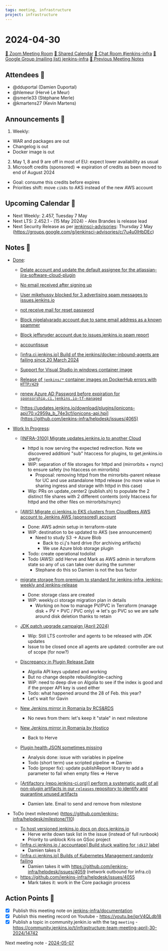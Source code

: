 ```yaml
---
tags: meeting, infrastructure
project: infrastructure
---
```

<!-- markdownlint-disable MD026-->

# 2024-04-30

[:movie_camera: Zoom Meeting Room](https://zoom.us/j/92454301214?pwd=aEVoUi9EanpaakN3L1ZxRlpDQk5Ddz09)
[:calendar: Shared Calendar](https://jenkins.io/event-calendar/)
[:speech_balloon: Chat Room #jenkins-infra](https://matrix.to/#/#jenkins-infra:matrix.org)
[:email: Google Group (mailing list) jenkins-infra](https://groups.google.com/g/jenkins-infra)
[🧠 Previous Meeting Notes](https://github.com/jenkins-infra/documentation/blob/main/meetings/2024-04-30.md)

## Attendees 👥

<!-- Handles are community.jenkins.io handles -->
* @dduportal (Damien Duportal)
* @hlemeur (Hervé Le Meur)
* @smerle33 (Stéphane Merle)
* @kmartens27 (Kevin Martens)

## Announcements :loudspeaker:

1. Weekly: 
  - WAR and packages are out
  - Changelog is out
  - Docker image is out 
2. May 1, 8 and 9 are off in most of EU: expect lower availability as usual
3. Microsoft credits (sponsored) => expiration of credits as been moved to end of August 2024
  - Goal: consume this credits before expires
  - Priorities shift: move `cik8s` to AKS instead of the new AWS account

## Upcoming Calendar 📆

* Next Weekly: 2.457, Tuesday 7 May
* Next LTS: 2.452.1 - (15 May 2024) - Alex Brandes is release lead
* Next Security Release as per [jenkinsci-advisories](https://groups.google.com/g/jenkinsci-advisories): Thursday 2 May (https://groups.google.com/g/jenkinsci-advisories/c/7u4u0lHbDEc)

## Notes :book:


* [Done](https://github.com/jenkins-infra/helpdesk/milestone/109?closed=1):
    * [Delate account and update the default assignee for the atlassian-jira-software-cloud-plugin](https://github.com/jenkins-infra/helpdesk/issues/4067)
    * [No email received after signing up](https://github.com/jenkins-infra/helpdesk/issues/4066)
    * [User mikehussy blocked for 3 advertising spam messages to issues.jenkins.io](https://github.com/jenkins-infra/helpdesk/issues/4064)
    * [not receive mail for reset password](https://github.com/jenkins-infra/helpdesk/issues/4063)
    * [Block nigelalvarado account due to same email address as a known spammer](https://github.com/jenkins-infra/helpdesk/issues/4062)
    * [Block jeffsnyder account due to issues.jenkins.io spam report](https://github.com/jenkins-infra/helpdesk/issues/4061)
    * [accountissue](https://github.com/jenkins-infra/helpdesk/issues/4060)
    * [[infra.ci.jenkins.io] Build of the jenkins/docker-inbound-agents are failing since 20 March 2024](https://github.com/jenkins-infra/helpdesk/issues/4048)
    * [Support for Visual Studio in windows container image](https://github.com/jenkins-infra/helpdesk/issues/4047)
    * [Release of `jenkins/*` container images on DockerHub errors with `HTTP/429`](https://github.com/jenkins-infra/helpdesk/issues/4029)
    * [renew Azure AD Password before expiration for `sponsorship.ci.jenkins.io-tf-managed`](https://github.com/jenkins-infra/helpdesk/issues/4052)


    * [https://updates.jenkins.io/download/plugins/ionicons-api/70.v2959a_b_74e3cf/ionicons-api.hpi](https://github.com/jenkins-infra/helpdesk/issues/4065)

* [Work In Progress](https://github.com/jenkins-infra/helpdesk/milestone/109):
    * [[INFRA-3100] Migrate updates.jenkins.io to another Cloud](https://github.com/jenkins-infra/helpdesk/issues/2649)
        * httpd is now serving the expected redirection. Note we discovered additionl "sub" htaccess for plugins, to get.jenkins.io :party:
        * WiP: separation of file storages for httpd and (mirrorbits + rsync) to ensure safety (no htaccess on mirrorbits)
            * Proposal: removing httpd from the mirrorbits-parent release for UC and use astandalone httpd release (no more value in sharing ingress and storage with httpd in this case)
        * Wip: PRs on update_center2 (publish.sh) to populate the 2 distinct file shares with 2 different contents (only htaccess for httpd and the other files on mirrorbits/rsync)
    * [[AWS] Migrate ci.jenkins.io EKS clusters from CloudBees AWS account to Jenkins AWS (sponsored) account](https://github.com/jenkins-infra/helpdesk/issues/3954)
        * Done: AWS admin setup in terraform-state
        * WiP: destination to be updated to AKS (see announcement)
            * Need to study S3 -> Azure Blob
                * Back to ci.j's hard drive (for archiving artifacts)
                * We use Azure blob storage plugin
        * Todo: create operational todolist
        * Todo (AWS): add Herve and Mark as AWS admin in terraform state so any of us can take over during the summer
            * Stephane do this so Damien is not the bus factor
    * [migrate storage from premium to standard for jenkins-infra, jenkins-weekly and jenkins-release](https://github.com/jenkins-infra/helpdesk/issues/4044)
        * Done: storage class are created
        * WiP: weekly.ci storage migration plan in details
            * Working on how to manage PV/PVC in Terraform (manage disk + PV + PVC / PVC only) => let's go PVC so we are safe around disk deletion thanks to retain
    * [JDK patch upgrade campaign (April 2024)](https://github.com/jenkins-infra/helpdesk/issues/4058)
        * Wip: Still LTS controller and agents to be released with JDK updates
        * Issue to be closed once all agents are updated: controller are out of scope (for now?)
    
    * [Discrepancy in Plugin Release Date](https://github.com/jenkins-infra/helpdesk/issues/4068)
        * Algolia API keys updated and working
        * But no change despite rebuilding/de-caching
        * WiP: need to deep dive on Algolia to see if the index is good and if the proper API key is used either
        * Todo: what happened around the 28 of Feb. this year?
        * Let's wait for Gavin
    * [New Jenkins mirror in Romania by RCS&RDS](https://github.com/jenkins-infra/helpdesk/issues/4003)
        * No news from them: let's keep it "stale" in next milestone
    * [New Jenkins mirror in Romania by Hostico](https://github.com/jenkins-infra/helpdesk/issues/3976)
        * Back to Herve
    * [Plugin health JSON sometimes missing](https://github.com/jenkins-infra/helpdesk/issues/4056)
        * Analysis done: issue with variables in pipeline
        * Todo (short term) use scripted pipeline => Damien
        * Todo (proper fix): update publishReport library to add a parameter to fail when empty files => Herve
    * [[Artifactory (repo.jenkins-ci.org)] perform a systematic audit of all non-plugin  artifacts in our `releases` repository to identify and quarantine unused artifacts](https://github.com/jenkins-infra/helpdesk/issues/4034)
        * Damien late. Email to send and remove from milestone
  
  
* ToDo (next milestone) (https://github.com/jenkins-infra/helpdesk/milestone/110)
  * [To host versioned jenkins.io docs on docs.jenkins.io](https://github.com/jenkins-infra/helpdesk/issues/3885)
      * Herve write down task list in the issue (instead of full runbook)
      * Priority to unblock Kris on GSoc project
  * [[infra.ci.jenkins.io / accountapp] Build stuck waiting for `jdk17` label](https://github.com/jenkins-infra/helpdesk/issues/4070)
      * Damien takes it
  * [[infra.ci.jenkins.io] Builds of Kubernetes Management randomly failing](https://github.com/jenkins-infra/helpdesk/issues/4069)
      * Damien takes it with https://github.com/jenkins-infra/helpdesk/issues/4059 (network outbound for infra.ci)
  * https://github.com/jenkins-infra/helpdesk/issues/4055
      * Mark takes it: work in the Core packagin process

## Action Points :muscle:

<!-- How To: https://github.com/jenkins-infra/runbooks/tree/main/meetings -->
* [x] Publish this meeting note on [jenkins-infra/documentation](https://github.com/jenkins-infra/documentation) 
* [x] Publish this meeting record on Youtube - https://youtu.be/jprV4QLdb18
* [x] Publish a topic in community.jenkin.io with the tag `meeting` - https://community.jenkins.io/t/infrastructure-team-meeting-april-30-2024/14742

Next meeting note - [2024-05-07](https://github.com/jenkins-infra/documentation/blob/main/meetings/2024-05-07.md) 